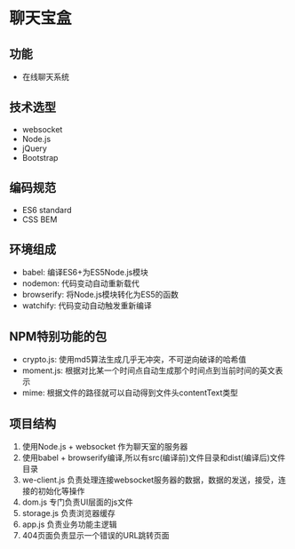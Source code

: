 # 聊天宝盒

## 功能
- 在线聊天系统

## 技术选型
- websocket
- Node.js
- jQuery
- Bootstrap

## 编码规范
- ES6 standard
- CSS BEM

## 环境组成
- babel: 编译ES6+为ES5Node.js模块
- nodemon: 代码变动自动重新载代
- browserify: 将Node.js模块转化为ES5的函数
- watchify: 代码变动自动触发重新编译

## NPM特别功能的包
- crypto.js: 使用md5算法生成几乎无冲突，不可逆向破译的哈希值
- moment.js: 根据对比某一个时间点自动生成那个时间点到当前时间的英文表示
- mime: 根据文件的路径就可以自动得到文件头contentText类型

## 项目结构
1. 使用Node.js + websocket 作为聊天室的服务器
2. 使用babel + browserify编译,所以有src(编译前)文件目录和dist(编译后)文件目录
3. we-client.js 负责处理连接websocket服务器的数据，数据的发送，接受，连接的初始化等操作
4. dom.js 专门负责UI层面的js文件
5. storage.js 负责浏览器缓存
6. app.js 负责业务功能主逻辑
7. 404页面负责显示一个错误的URL跳转页面


